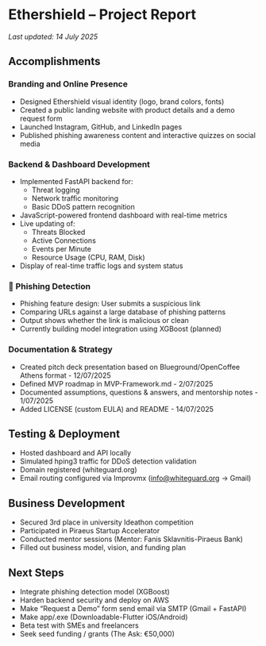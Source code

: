 
# Ethershield – Project Report

_Last updated: 14 July 2025_

## Accomplishments

### Branding and Online Presence
- Designed Ethershield visual identity (logo, brand colors, fonts)
- Created a public landing website with product details and a demo request form
- Launched Instagram, GitHub, and LinkedIn pages
- Published phishing awareness content and interactive quizzes on social media

### Backend & Dashboard Development
- Implemented FastAPI backend for:
  - Threat logging
  - Network traffic monitoring
  - Basic DDoS pattern recognition
- JavaScript-powered frontend dashboard with real-time metrics
- Live updating of:
  - Threats Blocked
  - Active Connections
  - Events per Minute
  - Resource Usage (CPU, RAM, Disk)
- Display of real-time traffic logs and system status

### 🔹 Phishing Detection
- Phishing feature design: User submits a suspicious link
- Comparing URLs against a large database of phishing patterns
- Output shows whether the link is malicious or clean
- Currently building model integration using XGBoost (planned)

### Documentation & Strategy
- Created pitch deck presentation based on Blueground/OpenCoffee Athens format - 12/07/2025
- Defined MVP roadmap in MVP-Framework.md - 2/07/2025
- Documented assumptions, questions & answers, and mentorship notes - 1/07/2025
- Added LICENSE (custom EULA) and README - 14/07/2025

## Testing & Deployment
- Hosted dashboard and API locally
- Simulated hping3 traffic for DDoS detection validation
- Domain registered (whiteguard.org)
- Email routing configured via Improvmx (info@whiteguard.org → Gmail)

## Business Development
- Secured 3rd place in university Ideathon competition
- Participated in Piraeus Startup Accelerator
- Conducted mentor sessions (Mentor: Fanis Sklavnitis-Piraeus Bank)
- Filled out business model, vision, and funding plan

## Next Steps
- Integrate phishing detection model (XGBoost)
- Harden backend security and deploy on AWS
- Make “Request a Demo” form send email via SMTP (Gmail + FastAPI)
- Make app/.exe (Downloadable-Flutter iOS/Android)
- Beta test with SMEs and freelancers
- Seek seed funding / grants (The Ask: €50,000)
